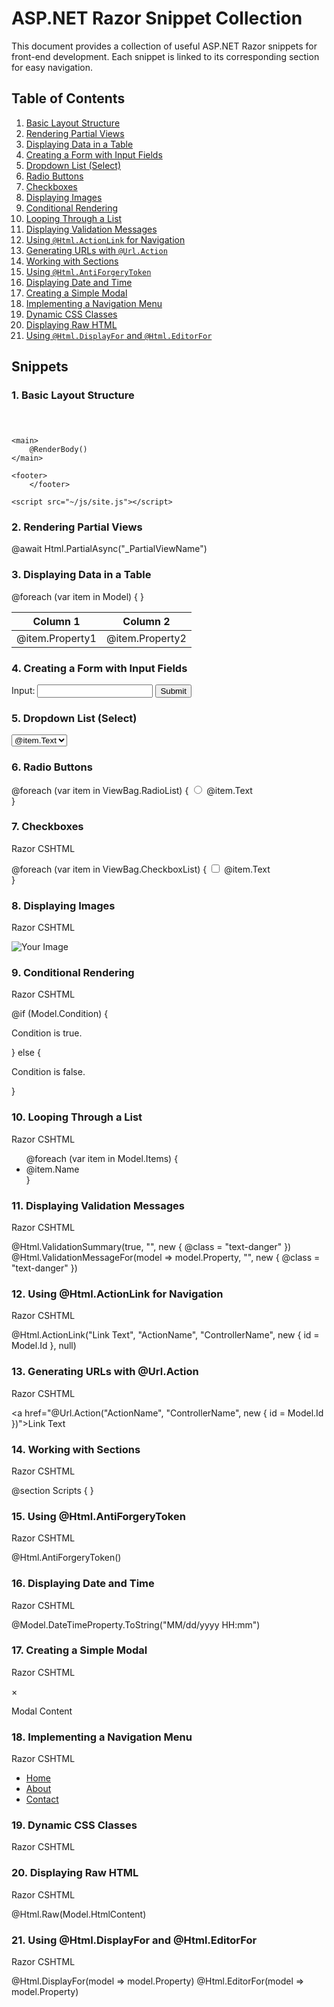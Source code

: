 # ASP.NET Razor Snippet Collection

This document provides a collection of useful ASP.NET Razor snippets for front-end development. Each snippet is linked to its corresponding section for easy navigation.

## Table of Contents

1.  [Basic Layout Structure](#basic-layout-structure)
2.  [Rendering Partial Views](#rendering-partial-views)
3.  [Displaying Data in a Table](#displaying-data-in-a-table)
4.  [Creating a Form with Input Fields](#creating-a-form-with-input-fields)
5.  [Dropdown List (Select)](#dropdown-list-select)
6.  [Radio Buttons](#radio-buttons)
7.  [Checkboxes](#checkboxes)
8.  [Displaying Images](#displaying-images)
9.  [Conditional Rendering](#conditional-rendering)
10. [Looping Through a List](#looping-through-a-list)
11. [Displaying Validation Messages](#displaying-validation-messages)
12. [Using `@Html.ActionLink` for Navigation](#htmlactionlink-for-navigation)
13. [Generating URLs with `@Url.Action`](#urdaction-generating-urls)
14. [Working with Sections](#working-with-sections)
15. [Using `@Html.AntiForgeryToken`](#htmlantiforgerytoken)
16. [Displaying Date and Time](#displaying-date-and-time)
17. [Creating a Simple Modal](#creating-a-simple-modal)
18. [Implementing a Navigation Menu](#implementing-a-navigation-menu)
19. [Dynamic CSS Classes](#dynamic-css-classes)
20. [Displaying Raw HTML](#displaying-raw-html)
21. [Using `@Html.DisplayFor` and `@Html.EditorFor`](#htmldisplayforeditorfor)

## Snippets

### 1. Basic Layout Structure <a id="basic-layout-structure"></a>


<!DOCTYPE html>
<html>
<head>
    <title>@ViewBag.Title</title>
    <link rel="stylesheet" href="~/css/site.css" />
</head>
<body>
    <header>
        </header>

    <main>
        @RenderBody()
    </main>

    <footer>
        </footer>

    <script src="~/js/site.js"></script>
</body>
</html>

### 2. Rendering Partial Views <a id="rendering-partial-views"></a>


@await Html.PartialAsync("_PartialViewName")

###  3. Displaying Data in a Table <a id="displaying-data-in-a-table"></a>


<table>
    <thead>
        <tr>
            <th>Column 1</th>
            <th>Column 2</th>
        </tr>
    </thead>
    <tbody>
        @foreach (var item in Model)
        {
            <tr>
                <td>@item.Property1</td>
                <td>@item.Property2</td>
            </tr>
        }
    </tbody>
</table>

### 4. Creating a Form with Input Fields <a id="creating-a-form-with-input-fields"></a>


<form method="post" action="/YourController/YourAction">
    <label for="inputField">Input:</label>
    <input type="text" id="inputField" name="inputField" />
    <button type="submit">Submit</button>
</form>

### 5. Dropdown List (Select) <a id="dropdown-list-select"></a>


<select name="selectField">
    @foreach (var item in ViewBag.SelectList)
    {
        <option value="@item.Value">@item.Text</option>
    }
</select>

### 6. Radio Buttons <a id="radio-buttons"></a>


@foreach (var item in ViewBag.RadioList)
{
    <input type="radio" id="@item.Value" name="radioGroup" value="@item.Value" />
    <label for="@item.Value">@item.Text</label><br />
}

### 7. Checkboxes <a id="checkboxes"></a>
Razor CSHTML

@foreach (var item in ViewBag.CheckboxList)
{
    <input type="checkbox" id="@item.Value" name="checkboxGroup" value="@item.Value" />
    <label for="@item.Value">@item.Text</label><br />
}

###  8. Displaying Images <a id="displaying-images"></a>
Razor CSHTML

<img src="~/images/yourImage.jpg" alt="Your Image" />

### 9. Conditional Rendering <a id="conditional-rendering"></a>
Razor CSHTML

@if (Model.Condition)
{
    <p>Condition is true.</p>
}
else
{
    <p>Condition is false.</p>
}

### 10. Looping Through a List <a id="looping-through-a-list"></a>
Razor CSHTML

<ul>
    @foreach (var item in Model.Items)
    {
        <li>@item.Name</li>
    }
</ul>

### 11. Displaying Validation Messages <a id="displaying-validation-messages"></a>
Razor CSHTML

@Html.ValidationSummary(true, "", new { @class = "text-danger" })
@Html.ValidationMessageFor(model => model.Property, "", new { @class = "text-danger" })

### 12. Using @Html.ActionLink for Navigation <a id="htmlactionlink-for-navigation"></a>
Razor CSHTML

@Html.ActionLink("Link Text", "ActionName", "ControllerName", new { id = Model.Id }, null)

### 13. Generating URLs with @Url.Action <a id="urdaction-generating-urls"></a>
Razor CSHTML

<a href="@Url.Action("ActionName", "ControllerName", new { id = Model.Id })">Link Text</a>

### 14. Working with Sections <a id="working-with-sections"></a>
Razor CSHTML

@section Scripts {
    <script src="~/js/yourScript.js"></script>
}

### 15. Using @Html.AntiForgeryToken <a id="htmlantiforgerytoken"></a>
Razor CSHTML

<form method="post" action="/YourController/YourAction">
    @Html.AntiForgeryToken()
    </form>

### 16. Displaying Date and Time <a id="displaying-date-and-time"></a>
Razor CSHTML

@Model.DateTimeProperty.ToString("MM/dd/yyyy HH:mm")

### 17. Creating a Simple Modal <a id="creating-a-simple-modal"></a>
Razor CSHTML

<div id="myModal" class="modal">
    <div class="modal-content">
        <span class="close">&times;</span>
        <p>Modal Content</p>
    </div>
</div>

### 18. Implementing a Navigation Menu <a id="implementing-a-navigation-menu"></a>
Razor CSHTML

<nav>
    <ul>
        <li><a href="@Url.Action("Index", "Home")">Home</a></li>
        <li><a href="@Url.Action("About", "Home")">About</a></li>
        <li><a href="@Url.Action("Contact", "Home")">Contact</a></li>
    </ul>
</nav>

### 19. Dynamic CSS Classes <a id="dynamic-css-classes"></a>
Razor CSHTML

<div class="@(Model.IsActive ? "active" : "inactive")">
    </div>

### 20. Displaying Raw HTML <a id="displaying-raw-html"></a>
Razor CSHTML

@Html.Raw(Model.HtmlContent)

### 21. Using @Html.DisplayFor and @Html.EditorFor <a id="htmldisplayforeditorfor"></a>
Razor CSHTML

@Html.DisplayFor(model => model.Property)
@Html.EditorFor(model => model.Property)
